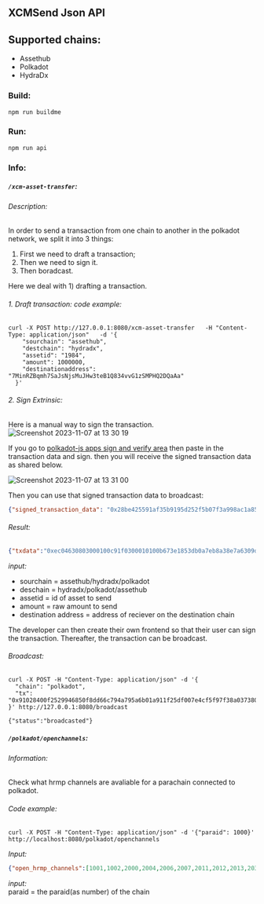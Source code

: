 ## XCMSend Json API


## Supported chains: 
 -  Assethub  
 -  Polkadot  
 -  HydraDx  

 
### Build:  
```
npm run buildme
```

### Run:   
```
npm run api  
```


### Info:  


##### `/xcm-asset-transfer`:

###### Description:  
In order to send a transaction from one chain to another in the polkadot network, we split it into 3 things:


1. First we need to draft a transaction;
2. Then we need to sign it. 
3. Then boradcast.

Here we deal with 1) drafting a transaction. 


###### 1. Draft transaction: code example: 
```shell
curl -X POST http://127.0.0.1:8080/xcm-asset-transfer   -H "Content-Type: application/json"   -d '{
    "sourchain": "assethub",
    "destchain": "hydradx",
    "assetid": "1984",
    "amount": 1000000,
    "destinationaddress": "7MinRZBqmh7SaJsNjsMuJHw3teB1Q834vvG1zSMPHQ2DQaAa"
  }'
```

###### 2. Sign Extrinsic: 

Here is a manual way to sign the transaction. 
![Screenshot 2023-11-07 at 13 30 19](https://github.com/XcmSend/api/assets/45230082/6e94ab93-96db-4bc2-af81-c6871971a632)

If you go to [polkadot-js apps sign and verify area](https://polkaodt.js.org/apps/#/signing) then paste in the transaction data and sign. then you will receive the signed transaction data as shared below. 

![Screenshot 2023-11-07 at 13 31 00](https://github.com/XcmSend/api/assets/45230082/3b37c373-88f7-47ea-b9bd-119eab4902f2)


Then you can use that signed transaction data to broadcast:

```json
{"signed_transaction_data": "0x28be425591af35b9195d252f5b07f3a998ac1a8577181e387c6966c92eec4300ab8bfe8f7fffdac7c87cabd0358eac87368e770c45b9f54df5e2370979498e85" }
```

###### Result:
```json
{"txdata":"0xec04630803000100c91f0300010100b673e1853db0a7eb8a38e7a6309d0f5a39c29d929f586f7d5d1e588845e2895703040000000091010000000000"}
```

*input:*   
- sourchain = assethub/hydradx/polkadot    
- deschain = hydradx/polkadot/assethub   
- assetid = id of asset to send   
- amount = raw amount to send   
- destination address = address of reciever on the destination chain  

The developer can then create their own frontend so that their user can sign the transaction. Thereafter, the transaction can be broadcast. 

###### Broadcast:

```shell
curl -X POST -H "Content-Type: application/json" -d '{
  "chain": "polkadot",
  "tx": "0x91028400f2529946850f8dd66c794a795a6b01a911f25df007e4cf5f97f38a037380f2500114903d6caaa301dfc22a6d19df61ba38b547a70a492eb57bcdcb9298161b18562e13421b314c22a9e007c9e49583f77bb0faf7047f6456c78c5487225e1a8f84b500a50200630903000100a10f0300010100f2529946850f8dd66c794a795a6b01a911f25df007e4cf5f97f38a037380f25003040000000002286bee0000000000"
}' http://127.0.0.1:8080/broadcast
```

```
{"status":"broadcasted"}
```

##### `/polkadot/openchannels`:

###### Information:  
Check what hrmp channels are avaliable for a parachain connected to polkadot.  

###### Code example:  
```shell
curl -X POST -H "Content-Type: application/json" -d '{"paraid": 1000}' http://localhost:8080/polkadot/openchannels 
```

*Input:*
```json       
{"open_hrmp_channels":[1001,1002,2000,2004,2006,2007,2011,2012,2013,2030,2031,2032,2034,2035,2040,2046,2048,2051,2094,2101,2104],"sourcechain":1000}
```

*input:*   
paraid = the paraid(as number) of the chain  






